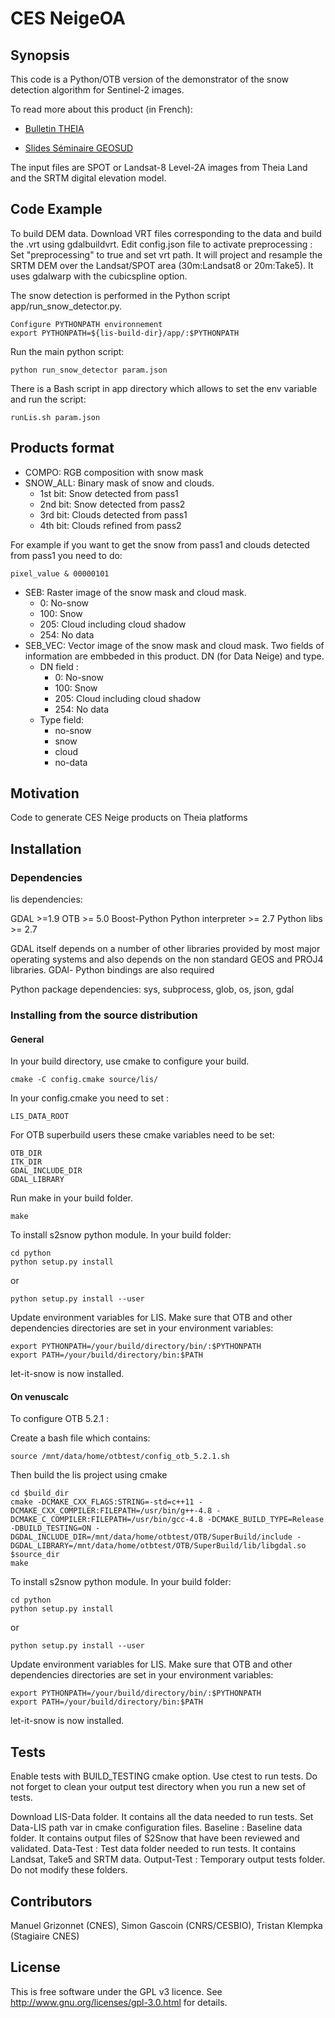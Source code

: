 # CES NeigeOA
## Synopsis

This code is a Python/OTB version of the demonstrator of the snow detection algorithm for Sentinel-2 images. 

To read more about this product (in French):

* [Bulletin THEIA](https://www.theia-land.fr/sites/default/files/imce/BulletinTHEIA3_light.pdf#page=10)

* [Slides Séminaire GEOSUD](http://www.equipex-geosud.fr/documents/10180/233868/7_GascoinHagolle2015-THEIA+CES+surface+enneigee_S%C3%A9minaire+Theia+Geosud+2015.pdf)

The input files are SPOT  or Landsat-8 Level-2A images from Theia Land and the SRTM digital elevation model.

## Code Example

To build DEM data. Download VRT files corresponding to the data and build the .vrt using gdalbuildvrt. Edit config.json file to activate preprocessing : Set "preprocessing" to true and set vrt path. It will project and resample the SRTM DEM over the Landsat/SPOT area (30m:Landsat8 or 20m:Take5). It uses gdalwarp with the cubicspline option.

The snow detection is performed in the Python script app/run_snow_detector.py. 

```
Configure PYTHONPATH environnement
export PYTHONPATH=${lis-build-dir}/app/:$PYTHONPATH
```
Run the main python script:

```
python run_snow_detector param.json
```

There is a Bash script in app directory which allows to set the env variable and run the script:

```
runLis.sh param.json
```
## Products format

* COMPO: RGB composition with snow mask 
* SNOW_ALL: Binary mask of snow and clouds.
  * 1st bit: Snow detected from pass1
  * 2nd bit: Snow detected from pass2
  * 3rd bit: Clouds detected from pass1 
  * 4th bit: Clouds refined  from pass2

For example if you want to get the snow from pass1 and clouds detected from pass1 you need to do: 
````
pixel_value & 00000101  
````
* SEB: Raster image of the snow mask and cloud mask. 
  * 0: No-snow
  * 100: Snow
  * 205: Cloud including cloud shadow
  * 254: No data
* SEB_VEC: Vector image of the snow mask and cloud mask. Two fields of information are embbeded in this product. DN (for Data Neige) and type.
  * DN field :
     * 0: No-snow
     * 100: Snow
     * 205: Cloud including cloud shadow
     * 254: No data
  * Type field:
     * no-snow
     * snow
     * cloud
     * no-data

## Motivation

Code to generate CES Neige products on Theia platforms

## Installation

### Dependencies

lis dependencies: 

GDAL >=1.9
OTB >= 5.0 
Boost-Python
Python interpreter >= 2.7
Python libs >= 2.7

GDAL itself depends on a number of other libraries provided by most major operating systems and also depends on the non standard GEOS and PROJ4 libraries. GDAl- Python bindings are also required

Python package dependencies: sys, subprocess, glob, os, json, gdal

### Installing from the source distribution

#### General

In your build directory, use cmake to configure your build.
```` 
cmake -C config.cmake source/lis/
````
In your config.cmake you need to set :
````
LIS_DATA_ROOT
````
For OTB superbuild users these cmake variables need to be set:
````
OTB_DIR
ITK_DIR
GDAL_INCLUDE_DIR
GDAL_LIBRARY
````
Run make in your build folder.
````
make
````
To install s2snow python module. 
In your build folder:
````
cd python
python setup.py install
```` 
or
````
python setup.py install --user
````
Update environment variables for LIS. Make sure that OTB and other dependencies directories are set in your environment variables:
````
export PYTHONPATH=/your/build/directory/bin/:$PYTHONPATH
export PATH=/your/build/directory/bin:$PATH
````
let-it-snow is now installed.

#### On venuscalc

To configure OTB 5.2.1 :

Create a bash file which contains:
````
source /mnt/data/home/otbtest/config_otb_5.2.1.sh
````

Then build the lis project using cmake
````
cd $build_dir
cmake -DCMAKE_CXX_FLAGS:STRING=-std=c++11 -DCMAKE_CXX_COMPILER:FILEPATH=/usr/bin/g++-4.8 -DCMAKE_C_COMPILER:FILEPATH=/usr/bin/gcc-4.8 -DCMAKE_BUILD_TYPE=Release -DBUILD_TESTING=ON -DGDAL_INCLUDE_DIR=/mnt/data/home/otbtest/OTB/SuperBuild/include -DGDAL_LIBRARY=/mnt/data/home/otbtest/OTB/SuperBuild/lib/libgdal.so $source_dir
make
````
To install s2snow python module. 
In your build folder:
````
cd python
python setup.py install
```` 
or
````
python setup.py install --user
````
Update environment variables for LIS. Make sure that OTB and other dependencies directories are set in your environment variables:
````
export PYTHONPATH=/your/build/directory/bin/:$PYTHONPATH
export PATH=/your/build/directory/bin:$PATH
````
let-it-snow is now installed.

## Tests

Enable tests with BUILD_TESTING cmake option. Use ctest to run tests. Do not forget to clean your output test directory when you run a new set of tests.

Download LIS-Data folder. It contains all the data needed to run tests. Set Data-LIS path var in cmake configuration files. 
Baseline : Baseline data folder. It contains output files of S2Snow that have been reviewed and validated. 
Data-Test : Test data folder needed to run tests. It contains Landsat, Take5 and SRTM data.
Output-Test : Temporary output tests folder.
Do not modify these folders.

## Contributors

Manuel Grizonnet (CNES), Simon Gascoin (CNRS/CESBIO), Tristan Klempka (Stagiaire CNES)

## License

This is free software under the GPL v3 licence. See
http://www.gnu.org/licenses/gpl-3.0.html for details.
